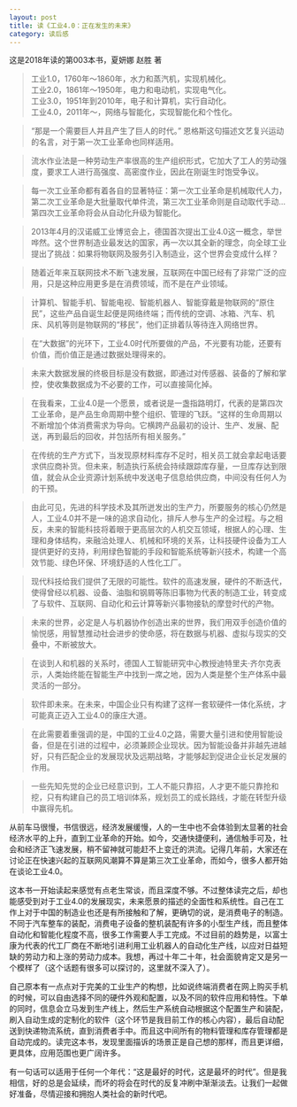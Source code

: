 ```yaml
---
layout: post
title: 读《工业4.0：正在发生的未来》
category: 读后感
---
```

这是2018年读的第003本书，夏妍娜 赵胜 著

>工业1.0，1760年～1860年，水力和蒸汽机，实现机械化。<br/>
>工业2.0，1861年～1950年，电力和电动机，实现电气化。<br/>
>工业3.0，1951年到2010年，电子和计算机，实行自动化。<br/>
>工业4.0，2011年～，网络与智能化，实现智能化和个性化。

>“那是一个需要巨人并且产生了巨人的时代。” 恩格斯这句描述文艺复兴运动的名言，对于第一次工业革命也同样适用。

>流水作业法是一种劳动生产率很高的生产组织形式，它加大了工人的劳动强度，要求工人进行高强度、高密度作业，因此在刚诞生时饱受争议。

>每一次工业革命都有着各自的显著特征：第一次工业革命是机械取代人力，第二次工业革命是大批量取代单件流，第三次工业革命则是自动取代手动… 第四次工业革命将会从自动化升级为智能化。

>2013年4月的汉诺威工业博览会上，德国首次提出工业4.0这一概念，举世哗然。这个世界制造业最发达的国家，再一次以其全新的理念，向全球工业提出了挑战：如果将物联网及服务引入制造业，这个世界会变成什么样？

>随着近年来互联网技术不断飞速发展，互联网在中国已经有了非常广泛的应用，只是这种应用更多是在消费领域，而不是在产业领域。

>计算机、智能手机、智能电视、智能机器人、智能穿戴是物联网的“原住民”，这些产品自诞生起便是网络终端；而传统的空调、冰箱、汽车、机床、风机等则是物联网的“移民”，他们正排着队等待连入网络世界。

>在“大数据”的光环下，工业4.0时代所要做的产品，不光要有功能，还要有价值，而价值正是通过数据处理得来的。

>未来大数据发展的终极目标是没有数据，即通过对传感器、装备的了解和掌控，使收集数据成为不必要的工作，可以直接简化掉。

>在我看来，工业4.0是一个愿景，或者说是一盏指路明灯，代表的是第四次工业革命，是产品生命周期中整个组织、管理的飞跃。“这样的生命周期以不断增加个体消费需求为导向。它横跨产品最初的设计、生产、发展、配送，再到最后的回收，并包括所有相关服务。”

>在传统的生产方式下，当发现原材料库存不足时，相关员工就会拿起电话要求供应商补货。但未来，制造执行系统会持续跟踪库存量，一旦库存达到限值，就会从企业资源计划系统中发送电子信息给供应商，中间没有任何人为的干预。

>由此可见，先进的科学技术及其所迸发出的生产力，所要服务的核心仍然是人，工业4.0并不是一味的追求自动化，排斥人参与生产的全过程。与之相反，未来的智能科技将着眼于更高层次的人机交互领域，根据人的心理、生理和身体结构，来融洽处理人、机械和环境的关系，让科技硬件设备为工人提供更好的支持，利用绿色智能的手段和智能系统等新兴技术，构建一个高效节能、绿色环保、环境舒适的人性化工厂。

>现代科技给我们提供了无限的可能性。软件的高速发展，硬件的不断迭代，使得曾经以机器、设备、油脂和钢屑等陈旧事物为代表的制造工业，转变成了与软件、互联网、自动化和云计算等新兴事物接轨的摩登时代的产物。

>未来的世界，必定是人与机器协作创造出来的世界，我们用双手创造价值的愉悦感，用智慧推动社会进步的使命感，将在数据与机器、虚拟与现实的交叠中，不断被放大。

>在谈到人和机器的关系时，德国人工智能研究中心教授迪特里夫·齐尔克表示，人类始终能在智能生产中找到一席之地，因为人类是整个生产体系中最灵活的一部分。

>软件即未来。在未来，中国企业只有构建了这样一套软硬件一体化系统，才可能真正迈入工业4.0的康庄大道。

>在此需要着重强调的是，中国的工业4.0之路，需要大量引进和使用智能设备，但是在引进的过程中，必须兼顾企业现状。因为智能设备并非越先进越好，只有匹配企业的发展现状及远期战略，才能够起到促进企业长足发展的作用。

>一些先知先觉的企业已经意识到，工人不能只靠招，人才更不能只靠抢和挖，只有构建自己的员工培训体系，规划员工的成长路线，才能在转型升级中赢得先机。

从前车马很慢，书信很远，经济发展缓慢，人的一生中也不会体验到太显著的社会经济水平的上升，直到工业革命的开始。如今，交通快捷便利，通信触手可及，社会和经济正飞速发展，稍不留神就可能赶不上变迁的洪流。记得几年前，大家还在讨论正在快速兴起的互联网风潮算不算是第三次工业革命，而如今，很多人都开始在谈论工业4.0。

这本书一开始读起来感觉有点老生常谈，而且深度不够。不过整体读完之后，却也能感受到对于工业4.0的发展现实，未来愿景的描述的全面性和系统性。自己在工作上对于中国的制造业也还是有所接触和了解，更确切的说，是消费电子的制造。不同于汽车整车的装配，消费电子设备的整机装配有许多的小型生产线，而且整体自动化和智能化程度不高，很多工作需要人手工完成。不过目前的趋势是，以富士康为代表的代工厂商在不断地引进利用工业机器人的自动化生产线，以应对日益短缺的劳动力和上涨的劳动力成本。我想，再过十年二十年，社会面貌肯定又是另一个模样了（这个话题有很多可以探讨的，这里就不深入了）。

自己原本有一点点对于完美的工业生产的构想，比如说终端消费者在网上购买手机的时候，可以自由选择不同的硬件外观和配置，以及不同的软件应用和特性。下单的同时，信息会立马发到生产线上，然后生产系统自动根据这个配置生产和装配，刷入自动生成的定制化的软件（这个环节是我目前工作的核心内容），最后自动配送到快递物流系统，直到消费者手中。而且这中间所有的物料管理和库存管理都是自动完成的。读完这本书，发现里面描诉的场景正是自己想的那样，而且更详细，更具体，应用范围也更广阔许多。

有一句话可以适用于任何一个年代：“这是最好的时代，这是最坏的时代”。但是我相信，好的总是会延续，而坏的将会在时代的反复冲刷中渐渐淡去。让我们一起做好准备，尽情迎接和拥抱人类社会的新时代吧。

